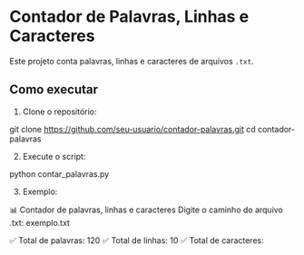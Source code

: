 # Contador de Palavras, Linhas e Caracteres

Este projeto conta palavras, linhas e caracteres de arquivos `.txt`.


## Como executar

1. Clone o repositório:

git clone https://github.com/seu-usuario/contador-palavras.git cd contador-palavras

2. Execute o script:

python contar_palavras.py

3. Exemplo:

📊 Contador de palavras, linhas e caracteres Digite o caminho do arquivo .txt: exemplo.txt

✅ Total de palavras: 120 ✅ Total de linhas: 10 ✅ Total de caracteres: 

